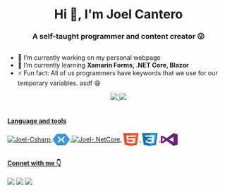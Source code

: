 <h1 align="center">Hi 👋, I'm Joel Cantero</h1>
<h3 align="center">A self-taught programmer and content creator 😜</h3>

##

- 🔭 I’m currently working on my personal webpage
- 🌱 I’m currently learning **Xamarin Forms, .NET Core, Blazor**
- ⚡ Fun fact: All of us programmers have keywords that we use for our temporary variables. asdf 😄



<div align="center">
  <a href="https://github.com/joelveloper">
  <img height="130em" src="https://github-readme-stats.vercel.app/api?username=joelveloper&show_icons=true&theme=dark&include_all_commits=true&count_private=true"/>
  <img height="130em" src="https://github-readme-stats.vercel.app/api/top-langs/?username=joelveloper&layout=compact&langs_count=7&theme=dark"/>
</div>


<div style="display: inline_block"><br>
  <h4>Language and tools</h4>
  <img align="center" alt="Joel-Csharp" height="30" width="40" src="https://cdn.jsdelivr.net/gh/devicons/devicon/icons/csharp/csharp-original.svg">
  <img align="center" alt="Joel-Xamarin" height="30" width="40" src="https://raw.githubusercontent.com/devicons/devicon/master/icons/xamarin/xamarin-original.svg">
  <img align="center" alt="Joel-.NetCore" height="30" width="40" src="https://cdn.jsdelivr.net/gh/devicons/devicon/icons/dotnetcore/dotnetcore-original.svg"/>
  <img align="center" alt="Joel-HTML" height="30" width="40" src="https://raw.githubusercontent.com/devicons/devicon/master/icons/html5/html5-original.svg">
  <img align="center" alt="Joel-CSS" height="30" width="40" src="https://raw.githubusercontent.com/devicons/devicon/master/icons/css3/css3-original.svg">
  <img align="center" alt="Joel-Xamarin" height="30" width="40" src="https://raw.githubusercontent.com/devicons/devicon/master/icons/visualstudio/visualstudio-plain.svg">
</div>
  
  ##
  
  <div>
    <h4>Connet with me 👇</h4>
    <a href="https://www.youtube.com/channel/michannel" target="_blank"><img src="https://img.shields.io/badge/YouTube-FF0000?style=for-the-badge&logo=youtube&logoColor=white" target="_blank"></a>
    <a href="https://instagram.com/joel.developer" target="_blank"><img src="https://img.shields.io/badge/-Instagram-%23E4405F?style=for-the-badge&logo=instagram&logoColor=white" target="_blank"></a>
    <a href = "mailto:alfonzojoel@hotmail.com"><img src="https://img.shields.io/badge/-Gmail-%23333?style=for-the-badge&logo=gmail&logoColor=white" target="_blank"></a>
    
  </div>
